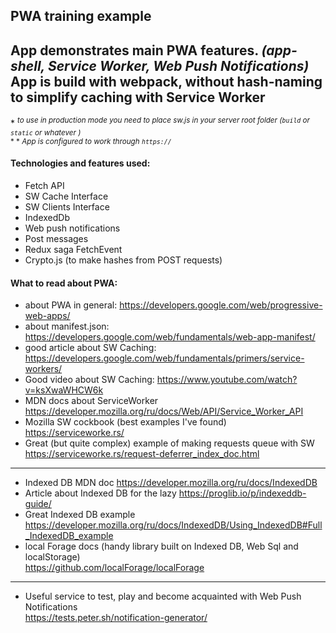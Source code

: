 ## PWA training example

App demonstrates main PWA features. *(app-shell, Service Worker, Web Push Notifications)*  
App is build with webpack, without hash-naming to simplify caching with Service Worker
---

\* <sup>*to use in production mode you need to place sw.js in your server root folder (`build` or `static` or whatever )*  
\* \* *App is configured to work through `https://`*</sup>

#### Technologies and features  used:

- Fetch API
- SW Cache Interface
- SW Clients Interface
- IndexedDb
- Web push notifications 
- Post messages
- Redux saga FetchEvent
- Crypto.js (to make hashes from POST requests)

#### What to read about PWA:

* about PWA in general:
https://developers.google.com/web/progressive-web-apps/  
* about manifest.json:
https://developers.google.com/web/fundamentals/web-app-manifest/    
* good article about SW Caching:
https://developers.google.com/web/fundamentals/primers/service-workers/  
* Good video about SW Caching: 
https://www.youtube.com/watch?v=ksXwaWHCW6k
* MDN docs about ServiceWorker 
https://developer.mozilla.org/ru/docs/Web/API/Service_Worker_API
* Mozilla SW cockbook (best examples I've found) 
https://serviceworke.rs/
* Great (but quite complex) example of making requests queue with SW  
 https://serviceworke.rs/request-deferrer_index_doc.html 

------
* Indexed DB MDN doc https://developer.mozilla.org/ru/docs/IndexedDB  
* Article about Indexed DB for the lazy https://proglib.io/p/indexeddb-guide/
* Great Indexed DB example   
https://developer.mozilla.org/ru/docs/IndexedDB/Using_IndexedDB#Full_IndexedDB_example
* local Forage docs (handy library built on Indexed DB, Web Sql and localStorage)  
https://github.com/localForage/localForage
----
* Useful service to test, play and become acquainted with Web Push Notifications   
https://tests.peter.sh/notification-generator/


